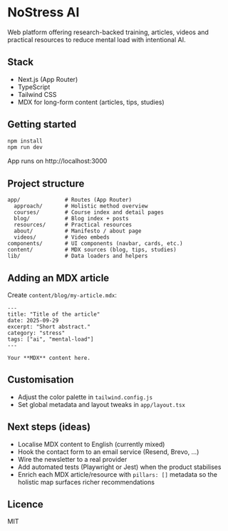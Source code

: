 # NoStress AI

Web platform offering research-backed training, articles, videos and practical resources to reduce mental load with intentional AI.

## Stack
- Next.js (App Router)
- TypeScript
- Tailwind CSS
- MDX for long-form content (articles, tips, studies)

## Getting started
```bash
npm install
npm run dev
```
App runs on http://localhost:3000

## Project structure
```
app/              # Routes (App Router)
  approach/       # Holistic method overview
  courses/        # Course index and detail pages
  blog/           # Blog index + posts
  resources/      # Practical resources
  about/          # Manifesto / about page
  videos/         # Video embeds
components/       # UI components (navbar, cards, etc.)
content/          # MDX sources (blog, tips, studies)
lib/              # Data loaders and helpers
```

## Adding an MDX article
Create `content/blog/my-article.mdx`:
```mdx
---
title: "Title of the article"
date: 2025-09-29
excerpt: "Short abstract."
category: "stress"
tags: ["ai", "mental-load"]
---

Your **MDX** content here.
```

## Customisation
- Adjust the color palette in `tailwind.config.js`
- Set global metadata and layout tweaks in `app/layout.tsx`

## Next steps (ideas)
- Localise MDX content to English (currently mixed)
- Hook the contact form to an email service (Resend, Brevo, …)
- Wire the newsletter to a real provider
- Add automated tests (Playwright or Jest) when the product stabilises
- Enrich each MDX article/resource with `pillars: []` metadata so the holistic map surfaces richer recommendations

## Licence
MIT
